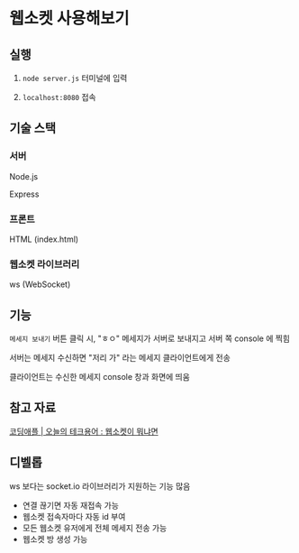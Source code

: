 # 웹소켓 사용해보기

## 실행
1. `node server.js` 터미널에 입력

2. `localhost:8080` 접속

## 기술 스택
### 서버
Node.js

Express

### 프론트
HTML (index.html)

### 웹소켓 라이브러리
ws (WebSocket)

## 기능
`메세지 보내기` 버튼 클릭 시, "ㅎㅇ" 메세지가 서버로 보내지고 서버 쪽 console 에 찍힘

서버는 메세지 수신하면 "저리 가" 라는 메세지 클라이언트에게 전송

클라이언트는 수신한 메세지 console 창과 화면에 띄움


## 참고 자료
[코딩애플 | 오늘의 테크용어 : 웹소켓이 뭐냐면](https://www.youtube.com/watch?v=yXPCg5eupGM)

## 디벨롭
ws 보다는 socket.io 라이브러리가 지원하는 기능 많음
- 연결 끊기면 자동 재접속 가능
- 웹소켓 접속자마다 자동 id 부여
- 모든 웹소켓 유저에게 전체 메세지 전송 가능
- 웹소켓 방 생성 가능